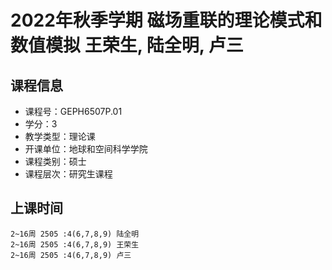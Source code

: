 # 2022年秋季学期 磁场重联的理论模式和数值模拟 王荣生, 陆全明, 卢三






## 课程信息

- 课程号：GEPH6507P.01
- 学分：3
- 教学类型：理论课
- 开课单位：地球和空间科学学院
- 课程类别：硕士
- 课程层次：研究生课程

## 上课时间

```
2~16周 2505 :4(6,7,8,9) 陆全明
2~16周 2505 :4(6,7,8,9) 王荣生
2~16周 2505 :4(6,7,8,9) 卢三
```


